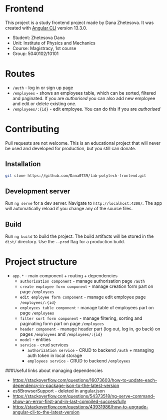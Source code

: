 # Frontend

This project is a study frontend project made by Dana Zhetesova.
It was created with [Angular CLI](https://github.com/angular/angular-cli) version 13.3.0.

+ Student: Zhetesova Dana
+ Unit: Institute of Physics and Mechanics
+ Course: Magistracy, 1st course
+ Group: 5040102/10101

# Routes

+ `/auth` - log in or sign up page
+ `/employees` - shows an employees table, which can be sorted, filtered and paginated. If you are *authorised* you can also add new employee and edit or delete existing one.
+ `/employees/:{id}` - edit employee. You can do this if you are *authorised*

# Contributing
Pull requests are not welcome. This is an educational project that will never be used and developed for production, but you still can donate.

## Installation
```bash
git clone https://github.com/Dana0739/lab-polytech-frontend.git
```

## Development server

Run `ng serve` for a dev server. Navigate to `http://localhost:4200/`. The app will automatically reload if you change any of the source files.

## Build

Run `ng build` to build the project. The build artifacts will be stored in the `dist/` directory. Use the `--prod` flag for a production build.

# Project structure
+ `app.*` - main component + routing + dependencies
  + `authorisation component` - manage authorisation page `/auth`
  + `create employee form component` - manage creation form part on page `/employees`
  + `edit employee form component` - manage edit employee page `/employees/:{id}`
  + `employees table component` - manage table of employees part on page `/employees`
  + `filter sort form component` - manage filtering, sorting and paginating form part on page `/employees`
  + `header component` - manage header part (log out, log in, go back) on pages `/employees` and `/employees/:{id}`
  + `model` - entities
  + `service` - crud services
    + `authorization service` - CRUD to backend `/auth` + managing auth token in local storage
    + `employees service` - CRUD to backend `/employees`

###Useful links about managing dependencies

+ https://stackoverflow.com/questions/16073603/how-to-update-each-dependency-in-package-json-to-the-latest-version
+ es5BrowserSupport - deleted in angular.json
+ https://stackoverflow.com/questions/54373518/ng-serve-command-show-an-error-first-and-in-last-compiled-successfully
+ https://stackoverflow.com/questions/43931986/how-to-upgrade-angular-cli-to-the-latest-version

